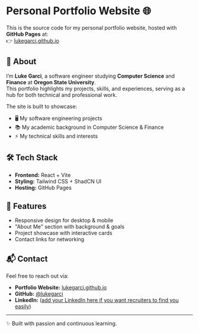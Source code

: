 # Personal Portfolio Website 🌐

This is the source code for my personal portfolio website, hosted with **GitHub Pages** at:  
👉 [lukegarci.github.io](https://lukegarci.github.io/)

## 🚀 About
I’m **Luke Garci**, a software engineer studying **Computer Science** and **Finance** at **Oregon State University**.  
This portfolio highlights my projects, skills, and experiences, serving as a hub for both technical and professional work.  

The site is built to showcase:
- 🖥️ My software engineering projects  
- 📚 My academic background in Computer Science & Finance  
- ⚡ My technical skills and interests  

## 🛠️ Tech Stack
- **Frontend:** React + Vite  
- **Styling:** Tailwind CSS + ShadCN UI  
- **Hosting:** GitHub Pages  

## 📂 Features
- Responsive design for desktop & mobile  
- "About Me" section with background & goals  
- Project showcase with interactive cards  
- Contact links for networking  

## 📬 Contact
Feel free to reach out via:  
- **Portfolio Website:** [lukegarci.github.io](https://lukegarci.github.io/)  
- **GitHub:** [@lukegarci](https://github.com/lukegarci)  
- **LinkedIn:** ([add your LinkedIn here if you want recruiters to find you easily](https://www.linkedin.com/in/lukegarci))  

---

✨ Built with passion and continuous learning.
